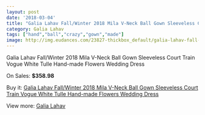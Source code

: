 ```yaml
---
layout: post
date: '2018-03-04'
title: "Galia Lahav Fall/Winter 2018 Mila V-Neck Ball Gown Sleeveless Court Train Vogue White Tulle Hand-made Flowers Wedding Dress"
category: Galia Lahav
tags: ["hand","ball","crazy","gown","made"]
image: http://img.eudances.com/23827-thickbox_default/galia-lahav-fall-winter-2018-mila-v-neck-ball-gown-sleeveless-court-train-vogue-white-tulle-hand-made-flowers-wedding-dress.jpg
---
```

Galia Lahav Fall/Winter 2018 Mila V-Neck Ball Gown Sleeveless Court Train Vogue White Tulle Hand-made Flowers Wedding Dress

On Sales: **$358.98**
<a href="https://www.eudances.com/en/galia-lahav/7921-galia-lahav-fall-winter-2018-mila-v-neck-ball-gown-sleeveless-court-train-vogue-white-tulle-hand-made-flowers-wedding-dress.html"><amp-img layout="responsive" width="600" height="600" src="//img.eudances.com/23827-thickbox_default/galia-lahav-fall-winter-2018-mila-v-neck-ball-gown-sleeveless-court-train-vogue-white-tulle-hand-made-flowers-wedding-dress.jpg" alt="Galia Lahav Fall/Winter 2018 Mila V-Neck Ball Gown Sleeveless Court Train Vogue White Tulle Hand-made Flowers Wedding Dress 0" /></a>
<a href="https://www.eudances.com/en/galia-lahav/7921-galia-lahav-fall-winter-2018-mila-v-neck-ball-gown-sleeveless-court-train-vogue-white-tulle-hand-made-flowers-wedding-dress.html"><amp-img layout="responsive" width="600" height="600" src="//img.eudances.com/23828-thickbox_default/galia-lahav-fall-winter-2018-mila-v-neck-ball-gown-sleeveless-court-train-vogue-white-tulle-hand-made-flowers-wedding-dress.jpg" alt="Galia Lahav Fall/Winter 2018 Mila V-Neck Ball Gown Sleeveless Court Train Vogue White Tulle Hand-made Flowers Wedding Dress 1" /></a>

Buy it: [Galia Lahav Fall/Winter 2018 Mila V-Neck Ball Gown Sleeveless Court Train Vogue White Tulle Hand-made Flowers Wedding Dress](https://www.eudances.com/en/galia-lahav/7921-galia-lahav-fall-winter-2018-mila-v-neck-ball-gown-sleeveless-court-train-vogue-white-tulle-hand-made-flowers-wedding-dress.html "Galia Lahav Fall/Winter 2018 Mila V-Neck Ball Gown Sleeveless Court Train Vogue White Tulle Hand-made Flowers Wedding Dress")

View more: [Galia Lahav](https://www.eudances.com/en/119-galia-lahav "Galia Lahav")